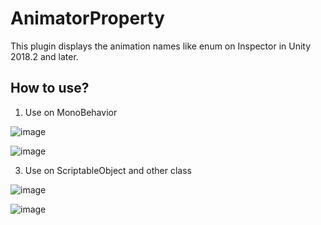 # AnimatorProperty
This plugin displays the animation names like enum on Inspector in Unity 2018.2 and later.
## How to use?
1. Use on MonoBehavior 

![image](https://github.com/anhvuive/UnityExtensions/assets/6092096/110ae0f0-17cf-452c-944a-31c57dcd9123)


![image](https://github.com/anhvuive/UnityExtensions/assets/6092096/11e10560-e4cf-41c4-ad73-92202d7fa05c)

3. Use on ScriptableObject and other class

![image](https://github.com/anhvuive/UnityExtensions/assets/6092096/e92aeb8c-e024-43ae-a12a-3730b0f3e88e)


![image](https://github.com/anhvuive/UnityExtensions/assets/6092096/7c8675c6-1278-41a1-8d31-10ca771eecb7)

